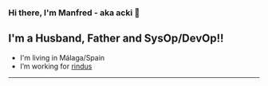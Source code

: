 ### Hi there, I'm Manfred - aka acki  👋

## I'm a Husband, Father and SysOp/DevOp!!

- I'm living in Málaga/Spain
- I’m working for [rindus][rindus]

[rindus]: https://rindus.es

---

<!--
**manfred-ackermann/manfred-ackermann** is a ✨ _special_ ✨ repository because its `README.md` (this file) appears on your GitHub profile.

Here are some ideas to get you started:

- 🔭 I’m currently working on ...
- 🌱 I’m currently learning ...
- 👯 I’m looking to collaborate on ...
- 🤔 I’m looking for help with ...
- 💬 Ask me about ...
- 📫 How to reach me: ...
- 😄 Pronouns: ...
- ⚡ Fun fact: ...
-->
